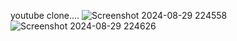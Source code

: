 youtube clone....
![Screenshot 2024-08-29 224558](https://github.com/user-attachments/assets/6d00c981-c299-4ceb-9d40-12a26bbcbffd)
![Screenshot 2024-08-29 224626](https://github.com/user-attachments/assets/2bd55327-9523-4503-b6bd-2b6abf9c9b16)
